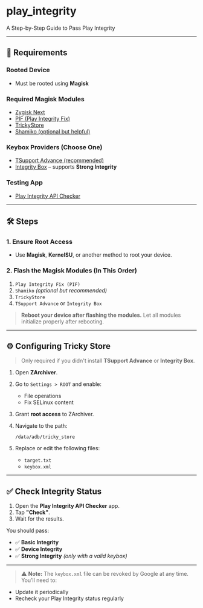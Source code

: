 # play_integrity
A Step-by-Step Guide to Pass Play Integrity

---
## 🧰 Requirements

### Rooted Device

* Must be rooted using **Magisk**

### Required Magisk Modules

* [Zygisk Next](https://github.com/Dr-TSNG/ZygiskNext/releases)
* [PIF (Play Integrity Fix)](https://github.com/chiteroman/PlayIntegrityFix/releases)
* [TrickyStore](https://github.com/5ec1cff/TrickyStore/releases)
* [Shamiko (optional but helpful)](https://github.com/LSPosed/LSPosed.github.io/releases)

### Keybox Providers (Choose One)

* [TSupport Advance (recommended)](https://t.me/CitraIntegrityTrick)
* [Integrity Box](https://github.com/MeowDump/Integrity-Box) – supports **Strong Integrity**

### Testing App

* [Play Integrity API Checker](https://play.google.com/store/apps/details?id=gr.nikolasspyr.integritycheck&hl=en)

---

## 🛠️ Steps

### 1. Ensure Root Access

* Use **Magisk**, **KernelSU**, or another method to root your device.

### 2. Flash the Magisk Modules (In This Order)

1. `Play Integrity Fix (PIF)`
2. `Shamiko` *(optional but recommended)*
3. `TrickyStore`
4. `TSupport Advance` or `Integrity Box`

> **Reboot your device after flashing the modules.**
> Let all modules initialize properly after rebooting.

---

## ⚙️ Configuring Tricky Store

> Only required if you didn't install **TSupport Advance** or **Integrity Box**.

1. Open **ZArchiver**.
2. Go to `Settings > ROOT` and enable:

   * File operations
   * Fix SELinux content
3. Grant **root access** to ZArchiver.
4. Navigate to the path:

   ```
   /data/adb/tricky_store
   ```
5. Replace or edit the following files:

   * `target.txt`
   * `keybox.xml`

---

## ✅ Check Integrity Status

1. Open the **Play Integrity API Checker** app.
2. Tap **"Check"**.
3. Wait for the results.

You should pass:

* ✅ **Basic Integrity**
* ✅ **Device Integrity**
* ✅ **Strong Integrity** *(only with a valid keybox)*

---

> ⚠️ **Note:**
> The `keybox.xml` file can be revoked by Google at any time.
> You’ll need to:

* Update it periodically
* Recheck your Play Integrity status regularly
